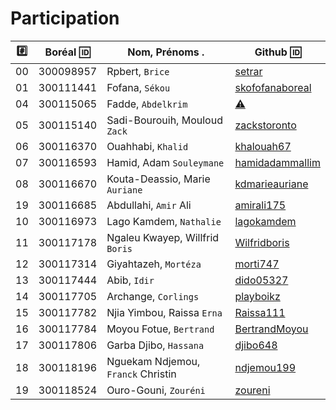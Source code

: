 # Participation

|:hash:| Boréal :id:| Nom, Prénoms .                     |  Github :id:                                          |
|------|------------|------------------------------------|-------------------------------------------------------| 
|   00 |  300098957 | Rpbert, `Brice`                    | [setrar](https://www.hackerrank.com/setrar)           |
|   01 |  300111441 | Fofana, `Sékou`                    | [skofofanaboreal](https://www.hackerrank.com/skofofanaboreal) |
|   04 |  300115065 | Fadde, `Abdelkrim`                 | [:warning:](https://github.com/fadde68)               |
|   05 |  300115140 | Sadi-Bourouih, Mouloud `Zack`      | [zackstoronto](https://www.hackerrank.com/zackstoronto) |
|   06 |  300116370 | Ouahhabi, `Khalid`                 | [khalouah67](https://www.hackerrank.com/khalouah67)               |
|   07 |  300116593 | Hamid, Adam `Souleymane`           | [hamidadammallim](https://www.hackerrank.com/hamidadammallim)         |
|   08 |  300116670 | Kouta-Deassio, Marie `Auriane`     | [kdmarieauriane](https://github.com/kdmarieauriane)             |
|   19 |  300116685 | Abdullahi, `Amir` Ali              | [amirali175](https://github.com/amirali175)           |
|   10 |  300116973 | Lago Kamdem, `Nathalie`            | [lagokamdem](https://github.com/lagokamdem)           |
|   11 |  300117178 | Ngaleu Kwayep, Willfrid `Boris`    | [Wilfridboris](https://github.com/Wilfridboris)       |
|   12 |  300117314 | Giyahtazeh, `Mortéza`              | [morti747](https://github.com/morti747)               |
|   13 |  300117444 | Abib, `Idir`                       | [dido05327](https://github.com/dido05327)             |
|   14 |  300117705 | Archange, `Corlings`               | [playboikz](https://github.com/playboikz)             |
|   15 |  300117782 | Njia Yimbou, Raissa `Erna`         | [Raissa111](https://github.com/Raissa111)             |
|   16 |  300117784 | Moyou Fotue, `Bertrand`            | [BertrandMoyou](https://github.com/BertrandMoyou)     |
|   17 |  300117806 | Garba Djibo, `Hassana`             | [djibo648](https://github.com/djibo648)               |
|   18 |  300118196 | Nguekam Ndjemou, `Franck` Christin | [ndjemou199](https://github.com/ndjemou199)           |
|   19 |  300118524 | Ouro-Gouni, `Zouréni`              | [zoureni](https://www.hackerrank.com/zoureni)                 |
